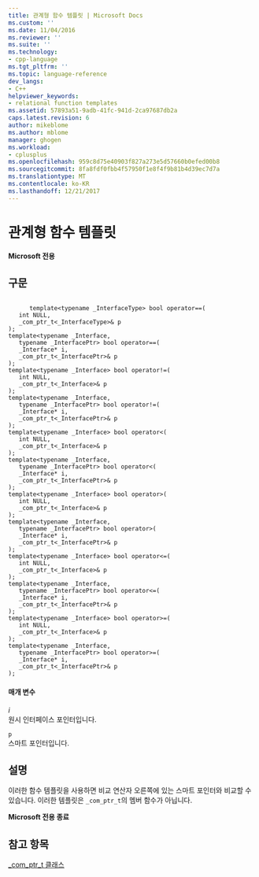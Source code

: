 ```yaml
---
title: 관계형 함수 템플릿 | Microsoft Docs
ms.custom: ''
ms.date: 11/04/2016
ms.reviewer: ''
ms.suite: ''
ms.technology:
- cpp-language
ms.tgt_pltfrm: ''
ms.topic: language-reference
dev_langs:
- C++
helpviewer_keywords:
- relational function templates
ms.assetid: 57893a51-9adb-41fc-941d-2ca97687db2a
caps.latest.revision: 6
author: mikeblome
ms.author: mblome
manager: ghogen
ms.workload:
- cplusplus
ms.openlocfilehash: 959c8d75e40903f827a273e5d57660b0efed00b8
ms.sourcegitcommit: 8fa8fdf0fbb4f57950f1e8f4f9b81b4d39ec7d7a
ms.translationtype: MT
ms.contentlocale: ko-KR
ms.lasthandoff: 12/21/2017
---
```

# <a name="relational-function-templates"></a>관계형 함수 템플릿
**Microsoft 전용**  
  
## <a name="syntax"></a>구문  
  
```  
  
      template<typename _InterfaceType> bool operator==(  
   int NULL,  
   _com_ptr_t<_InterfaceType>& p   
);  
template<typename _Interface,  
   typename _InterfacePtr> bool operator==(  
   _Interface* i,  
   _com_ptr_t<_InterfacePtr>& p   
);  
template<typename _Interface> bool operator!=(  
   int NULL,  
   _com_ptr_t<_Interface>& p   
);  
template<typename _Interface,  
   typename _InterfacePtr> bool operator!=(  
   _Interface* i,  
   _com_ptr_t<_InterfacePtr>& p   
);  
template<typename _Interface> bool operator<(  
   int NULL,  
   _com_ptr_t<_Interface>& p   
);  
template<typename _Interface,  
   typename _InterfacePtr> bool operator<(  
   _Interface* i,  
   _com_ptr_t<_InterfacePtr>& p   
);  
template<typename _Interface> bool operator>(  
   int NULL,  
   _com_ptr_t<_Interface>& p   
);  
template<typename _Interface,  
   typename _InterfacePtr> bool operator>(  
   _Interface* i,  
   _com_ptr_t<_InterfacePtr>& p   
);  
template<typename _Interface> bool operator<=(  
   int NULL,  
   _com_ptr_t<_Interface>& p   
);  
template<typename _Interface,  
   typename _InterfacePtr> bool operator<=(  
   _Interface* i,  
   _com_ptr_t<_InterfacePtr>& p   
);  
template<typename _Interface> bool operator>=(  
   int NULL,  
   _com_ptr_t<_Interface>& p   
);  
template<typename _Interface,  
   typename _InterfacePtr> bool operator>=(  
   _Interface* i,  
   _com_ptr_t<_InterfacePtr>& p   
);  
```  
  
#### <a name="parameters"></a>매개 변수  
 *i*  
 원시 인터페이스 포인터입니다.  
  
 `p`  
 스마트 포인터입니다.  
  
## <a name="remarks"></a>설명  
 이러한 함수 템플릿을 사용하면 비교 연산자 오른쪽에 있는 스마트 포인터와 비교할 수 있습니다. 이러한 템플릿은 `_com_ptr_t`의 멤버 함수가 아닙니다.  
  
 **Microsoft 전용 종료**  
  
## <a name="see-also"></a>참고 항목  
 [_com_ptr_t 클래스](../cpp/com-ptr-t-class.md)